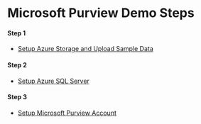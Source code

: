 # Microsoft Purview Demo Steps

#### Step 1 <br>
- [Setup Azure Storage and Upload Sample Data](https://github.com/rawatsudhir1/MpurviewVnet/blob/main/documents/Setup_Storage_Upload_Data.pdf)

#### Step 2 <br>
- [Setup Azure SQL Server](https://github.com/rawatsudhir1/MpurviewVnet/blob/main/documents/Setup_Azure_SQL_Server.pdf)

#### Step 3 <br>
- [Setup Microsoft Purview Account](https://learn.microsoft.com/en-us/azure/purview/create-microsoft-purview-portal) 

